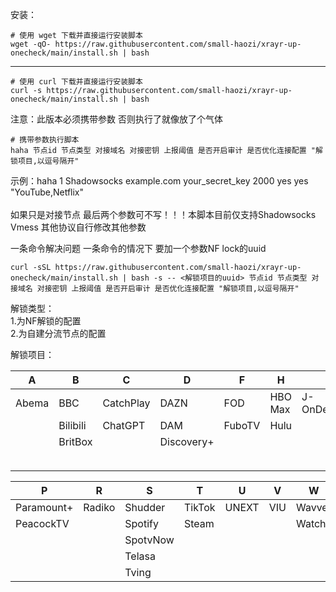 安装：
```
# 使用 wget 下载并直接运行安装脚本
wget -qO- https://raw.githubusercontent.com/small-haozi/xrayr-up-onecheck/main/install.sh | bash
```
-------------------------------------------------------------------------------------------------------
```
# 使用 curl 下载并直接运行安装脚本
curl -s https://raw.githubusercontent.com/small-haozi/xrayr-up-onecheck/main/install.sh | bash
```

注意：此版本必须携带参数 否则执行了就像放了个气体

```
# 携带参数执行脚本
haha 节点id 节点类型 对接域名 对接密钥 上报阈值 是否开启审计 是否优化连接配置 "解锁项目,以逗号隔开"
```
示例：haha 1 Shadowsocks example.com your_secret_key 2000 yes yes "YouTube,Netflix"<br><br>
如果只是对接节点   最后两个参数可不写！！！本脚本目前仅支持Shadowsocks  Vmess   其他协议自行修改其他参数

一条命令解决问题  一条命令的情况下 要加一个参数NF lock的uuid
```
curl -sSL https://raw.githubusercontent.com/small-haozi/xrayr-up-onecheck/main/install.sh | bash -s -- <解锁项目的uuid> 节点id 节点类型 对接域名 对接密钥 上报阈值 是否开启审计 是否优化连接配置 "解锁项目,以逗号隔开"
```


解锁类型：<br>
1.为NF解锁的配置<br>
2.为自建分流节点的配置

解锁项目：


| A                   | B                   | C                   | D                   | F                   | H                   | J                   | K                   | L                   |
|---------------------|---------------------|---------------------|---------------------|---------------------|---------------------|---------------------|---------------------|---------------------|
| Abema               | BBC                 | CatchPlay           | DAZN                | FOD                 | HBO Max             | J-OnDemand          | KKTV                | LiTV                |
|                     | Bilibili            | ChatGPT             | DAM                 | FuboTV              | Hulu                |                     |                     | MyTvSuper           |
|                     | BritBox             |                     | Discovery+          |                     |                     |                     |                     | NaverTV             |
|                     |                     |                     |                     |                     |                     |                     |                     | Niconico            |
|                     |                     |                     |                     |                     |                     |                     |                     |                     |

| P                   | R                   | S                   | T                   | U                   | V                   | W                   |
|---------------------|---------------------|---------------------|---------------------|---------------------|---------------------|---------------------|
| Paramount+          | Radiko              | Shudder             | TikTok              | UNEXT               | VIU                 | Wavve               |
| PeacockTV           |                     | Spotify             | Steam               |                     |                     | Watcha              |
|                     |                     | SpotvNow            |                     |                     |                     |                     |
|                     |                     | Telasa              |                     |                     |                     |                     |
|                     |                     | Tving               |                     |                     |                     |                     |



